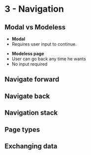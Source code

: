 # 3 - Navigation
## Modal vs Modeless
- **Modal**
- Requires user input to continue.

+ **Modeless page**
+ User can go back any time he wants
+ No input required

## Navigate forward


## Navigate back


## Navigation stack


## Page types


## Exchanging data



<!--stackedit_data:
eyJoaXN0b3J5IjpbLTgzMjY4MDk2OF19
-->